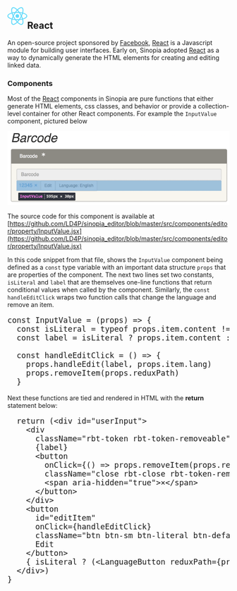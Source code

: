 <img src="data:image/svg+xml;base64,PHN2ZyB4bWxucz0iaHR0cDovL3d3dy53My5vcmcvMjAwMC9zdmciIHZpZXdCb3g9Ii0xMS41IC0xMC4yMzE3NCAyMyAyMC40NjM0OCI+CiAgPHRpdGxlPlJlYWN0IExvZ288L3RpdGxlPgogIDxjaXJjbGUgY3g9IjAiIGN5PSIwIiByPSIyLjA1IiBmaWxsPSIjNjFkYWZiIi8+CiAgPGcgc3Ryb2tlPSIjNjFkYWZiIiBzdHJva2Utd2lkdGg9IjEiIGZpbGw9Im5vbmUiPgogICAgPGVsbGlwc2Ugcng9IjExIiByeT0iNC4yIi8+CiAgICA8ZWxsaXBzZSByeD0iMTEiIHJ5PSI0LjIiIHRyYW5zZm9ybT0icm90YXRlKDYwKSIvPgogICAgPGVsbGlwc2Ugcng9IjExIiByeT0iNC4yIiB0cmFuc2Zvcm09InJvdGF0ZSgxMjApIi8+CiAgPC9nPgo8L3N2Zz4K" alt="" height="40" style="float:left">

## React

An open-source project sponsored by [Facebook](https://facebook.com),
[React][REACT] is a Javascript module for building user interfaces. Early on,
Sinopia adopted [React][REACT] as a way to dynamically generate the HTML
elements for creating and editing linked data.

### Components
Most of the [React][REACT] components in Sinopia are pure functions that either
generate HTML elements, css classes, and behavior or provide a collection-level
container for other React components. For example the `InputValue` component,
pictured below

![Barcode InputValue](../img/InputValue.png)

The source code for this component is available at
[https://github.com/LD4P/sinopia_editor/blob/master/src/components/editor/property/InputValue.jsx](https://github.com/LD4P/sinopia_editor/blob/master/src/components/editor/property/InputValue.jsx)

In this code snippet from that file, shows the `InputValue`
component being defined as a `const` type variable with an important data structure `props`
that are properties of the component. The next two lines set two constants, `isLiteral` and `label`
that are themselves one-line functions that return conditional values when called
by the component. Similarly, the `const handleEditClick` wraps two function calls
that change the language and remove an item.

<pre class="prettyprint lang-js" style="font-size: 1.25em;">
const InputValue = (props) => {
  const isLiteral = typeof props.item.content !== 'undefined'
  const label = isLiteral ? props.item.content : props.item.uri

  const handleEditClick = () => {
    props.handleEdit(label, props.item.lang)
    props.removeItem(props.reduxPath)
  }
</pre>

  Next these functions are tied and rendered in HTML with the **return** statement
  below:

<pre class="prettyprint lang-js" style="font-size: 1.25em;">
  return (&lt;div id="userInput"&gt;
    &lt;div
      className="rbt-token rbt-token-removeable"&gt;
      {label}
      &lt;button
        onClick={() => props.removeItem(props.reduxPath)}
        className="close rbt-close rbt-token-remove-button"&gt;
        &lt;span aria-hidden="true"&gt;×&lt;/span&gt;
      &lt;/button&gt;
    &lt;/div&gt;
    &lt;button
      id="editItem"
      onClick={handleEditClick}
      className="btn btn-sm btn-literal btn-default"&gt;
      Edit
    &lt;/button&gt;
    { isLiteral ? (&lt;LanguageButton reduxPath={props.reduxPath}/&gt;) : '' }
  &lt;/div&gt;)
}
</pre>


[REACT]: https://reactjs.org/
